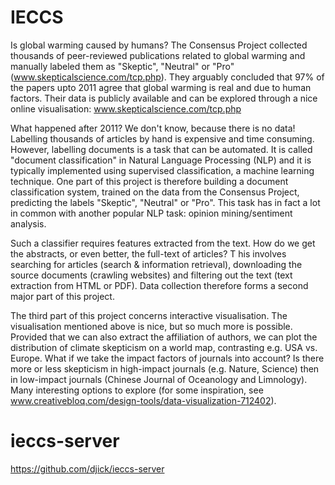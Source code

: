 # IECCS
Is global warming caused by humans? The Consensus Project collected thousands of peer-reviewed publications related to global warming and manually labeled them as "Skeptic", "Neutral" or "Pro" (www.skepticalscience.com/tcp.php). They arguably concluded that 97% of the papers upto 2011 agree that global warming is real and due to human factors. Their data is publicly available and can be explored through a nice online visualisation: www.skepticalscience.com/tcp.php
  
What happened after 2011? We don't know, because there is no data! Labelling thousands of articles by hand is expensive and time consuming. However, labelling documents is a task that can be automated. 
It is called "document classification" in Natural Language Processing (NLP) and it is typically implemented using supervised classification, a machine learning technique. One part of this project is therefore building a document classification system, trained on the data from the Consensus Project, predicting the labels "Skeptic", "Neutral" or "Pro". 
This task has in fact a lot in common with another popular NLP task: opinion mining/sentiment analysis. 

Such a classifier requires features extracted from the text. How do we get the abstracts, or even better, the full-text of articles? T
his involves searching for articles (search &amp; information retrieval), downloading the source documents (crawling websites) and filtering out the text (text extraction from HTML or PDF). Data collection therefore forms a second major part of this project. 

The third part of this project concerns interactive visualisation. 
The visualisation mentioned above is nice, but so much more is possible. Provided that we can also extract the affiliation of authors, we can plot the distribution of climate skepticism on a world map, contrasting e.g. USA vs. Europe. What if we take the impact factors of journals into account? 
Is there more or less skepticism in high-impact journals (e.g. Nature, Science) then in low-impact journals (Chinese Journal of Oceanology and Limnology). Many interesting options to explore (for some inspiration, see www.creativebloq.com/design-tools/data-visualization-712402).

# ieccs-server
https://github.com/djick/ieccs-server

